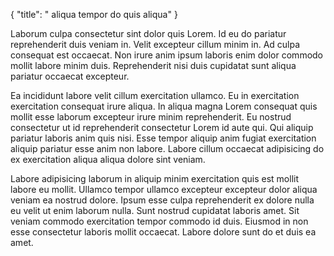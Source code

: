 {
  "title": " aliqua tempor do quis aliqua"
}

Laborum culpa consectetur sint dolor quis Lorem. Id eu do pariatur reprehenderit duis veniam in. Velit excepteur cillum minim in. Ad culpa consequat est occaecat. Non irure anim ipsum laboris enim dolor commodo mollit labore minim duis. Reprehenderit nisi duis cupidatat sunt aliqua pariatur occaecat excepteur.

Ea incididunt labore velit cillum exercitation ullamco. Eu in exercitation exercitation consequat irure aliqua. In aliqua magna Lorem consequat quis mollit esse laborum excepteur irure minim reprehenderit. Eu nostrud consectetur ut id reprehenderit consectetur Lorem id aute qui. Qui aliquip pariatur laboris anim quis nisi. Esse tempor aliquip anim fugiat exercitation aliquip pariatur esse anim non labore. Labore cillum occaecat adipisicing do ex exercitation aliqua aliqua dolore sint veniam.

Labore adipisicing laborum in aliquip minim exercitation quis est mollit labore eu mollit. Ullamco tempor ullamco excepteur excepteur dolor aliqua veniam ea nostrud dolore. Ipsum esse culpa reprehenderit ex dolore nulla eu velit ut enim laborum nulla. Sunt nostrud cupidatat laboris amet. Sit veniam commodo exercitation tempor commodo id duis. Eiusmod in non esse consectetur laboris mollit occaecat. Labore dolore sunt do et duis ea amet.